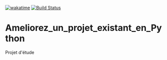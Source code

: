 [![wakatime](https://wakatime.com/badge/user/648b0556-0c0e-4e9d-b952-2bea950dabe6/project/3d7e5dd0-2dbf-4201-9c23-318c0a21e0c9.svg)](https://wakatime.com/badge/user/648b0556-0c0e-4e9d-b952-2bea950dabe6/project/3d7e5dd0-2dbf-4201-9c23-318c0a21e0c9)
[![Build Status](https://app.travis-ci.com/jbbaillet85/Ameliorez-un-projet-existant-en-Python.svg?branch=main)](https://app.travis-ci.com/jbbaillet85/Ameliorez-un-projet-existant-en-Python)

# Ameliorez_un_projet_existant_en_Python
Projet d'étude 

